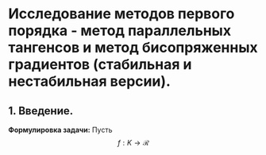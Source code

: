# Исследование методов первого порядка - метод параллельных тангенсов и метод бисопряженных градиентов (стабильная и нестабильная версии).

## 1. Введение.
**Формулировка задачи:** Пусть $$f: K \rightarrow \mathcal{R}$$
